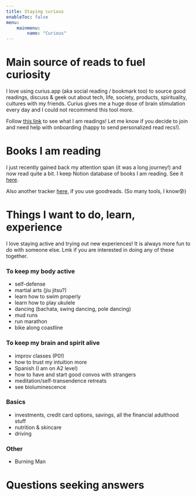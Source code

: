 ```yaml
---
title: Staying curious
enableToc: false
menu: 
    mainmenu:
        name: "Curious"
---
```

# Main source of reads to fuel curiosity
I love using curius.app (aka social reading / bookmark too) to source good readings, discuss & geek out about tech, life, society, products, spirituality, cultures with my friends. Curius gives me a huge dose of brain stimulation every day and I could not recommend this tool more. 

Follow [this link](https://curius.app/svitlana-midianko2) to see what I am readings! Let me know if you decide to join and need help with onboarding (happy to send personalized read recs!).


# Books I am reading
I just recently gained back my attention span (it was a long journey!) and now read quite a bit. I keep Notion database of books I am reading. See it [here](https://ssmidianko.notion.site/Books-1328e3b56b17486dbfed92e384b3c2e0).

Also another tracker [here](https://www.goodreads.com/review/list/127356542?ref=nav_mybooks), if you use goodreads. (So many tools, I know😰)


# Things I want to do, learn, experience
I love staying active and trying out new experiences! It is always more fun to do with someone else. Lmk if you are interested in doing any of these together.
### To keep my body active
- self-defense
- martial arts (jiu jitsu?)
- learn how to swim properly
- learn how to play ukulele
- dancing (bachata, swing dancing, pole dancing)
- mud runs
- run marathon
- bike along coastline
### To keep my brain and spirit alive
- improv classes (P0!)
- how to trust my intuition more
- Spanish (I am on A2 level)
- how to have and start good convos with strangers
- meditation/self-transendence retreats
- see bioluminescence
### Basics 
- investments, credit card options, savings, all the financial adulthood stuff
- nutrition & skincare 
- driving
### Other
- Burning Man


# Questions seeking answers


